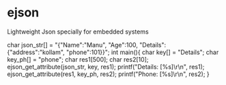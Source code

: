 # ejson
Lightweight Json specially for embedded systems

char json_str[] = "{\"Name\":\"Manu\", \"Age\":100, \"Details\":{\"address\":\"kollam\", \"phone\":101}}";
int main(){
   char key[] = "Details";
   char key_ph[] = "phone";
   char res1[500];
   char res2[10]; 
   ejson_get_attribute(json_str, key, res1);
   printf("Details: [%s]\r\n", res1);
   ejson_get_attribute(res1, key_ph, res2);
   printf("Phone: [%s]\r\n", res2);
}
